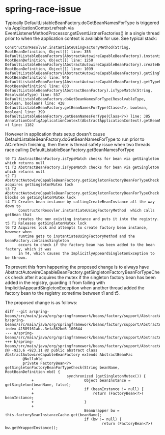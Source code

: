 # spring-race-issue

Typically DefaultListableBeanFactory.doGetBeanNamesForType is triggered via ApplicationContext.refresh via EventListenerMethodProcessor.getEventListnerFactories() in a single thread prior to when the application context is available for use. See typical stack:

	ConstructorResolver.instantiateUsingFactoryMethod(String, RootBeanDefinition, Object[]) line: 355	
	DefaultListableBeanFactory(AbstractAutowireCapableBeanFactory).instantiateUsingFactoryMethod(String, RootBeanDefinition, Object[]) line: 1250	
	DefaultListableBeanFactory(AbstractAutowireCapableBeanFactory).createBeanInstance(String, RootBeanDefinition, Object[]) line: 1099	
	DefaultListableBeanFactory(AbstractAutowireCapableBeanFactory).getSingletonFactoryBeanForTypeCheck(String, RootBeanDefinition) line: 946	
	DefaultListableBeanFactory(AbstractAutowireCapableBeanFactory).getTypeForFactoryBean(String, RootBeanDefinition) line: 833	
	DefaultListableBeanFactory(AbstractBeanFactory).isTypeMatch(String, ResolvableType) line: 557	
	DefaultListableBeanFactory.doGetBeanNamesForType(ResolvableType, boolean, boolean) line: 428	
	DefaultListableBeanFactory.getBeanNamesForType(Class<?>, boolean, boolean) line: 399	
	DefaultListableBeanFactory.getBeanNamesForType(Class<?>) line: 385	
	AnnotationConfigApplicationContext(AbstractApplicationContext).getBeanNamesForType(Class<?>) line: 1182

However in application thats setup doesn't cause DefaultListableBeanFactory.doGetBeanNamesForType to run prior to AC.refresh finishing, then there is thread safety issue when two threads race calling DefaultListableBeanFactory.getBeanNamesForType

	t0 T1 AbstractBeanFactory.isTypeMatch checks for bean via getSingleton which returns null
	t1 T2 AbstractBeanFactory.isTypeMatch checks for bean via getSingleton which returns null
	t2 T1 AbstractAutowireCapableBeanFactory.getSingletonFactoryBeanForTypeCheck acquires getSingletonMutex lock
	t3 T2 AbstractAutowireCapableBeanFactory.getSingletonFactoryBeanForTypeCheck blocks on getSingletonMutex lock
	t4 T1 Creates bean instance by callingCreateBeanInstance all the way down to  
	      ConstructorResovler.instantiateUsingFactoryMethod  which calls getBean that 
	      creates the non existing instance and puts it into the registry.
	t5 T1 Releases getSingletonMutex lock
	t6 T2 Acquires lock and attempts to create factory bean instance, however when 
	      runtime gets to instantiateUsingFactoryMethod and the beanFactory.containsSingleton
	      occurs to check if the factory bean has been added to the bean factory, which it was 
	      in T4, which causes the ImplicitlyAppeardSingletonException to be thrown.

To prevent this from happening the proposed change is to always have AbstractAutowireCapableBeanFactory.getSingletonFactoryBeanForTypeCheck check after it acquires the mutex if the singleton factory bean has been added in the registry, guarding it from failing with ImplicitlyAppeardSingletonException when another thread added the factory bean to the registry sometime between t1 and t5.



The proposed change is as follows:

	diff --git a/spring-beans/src/main/java/org/springframework/beans/factory/support/AbstractAutowireCapableBeanFactory.java b/spring-beans/src/main/java/org/springframework/beans/factory/support/AbstractAutowireCapableBeanFactory.java
	index 41589161ab..3efa362bd6 100644
	--- a/spring-beans/src/main/java/org/springframework/beans/factory/support/AbstractAutowireCapableBeanFactory.java
	+++ b/spring-beans/src/main/java/org/springframework/beans/factory/support/AbstractAutowireCapableBeanFactory.java
	@@ -923,6 +923,11 @@ public abstract class AbstractAutowireCapableBeanFactory extends AbstractBeanFac
	        @Nullable
	        private FactoryBean<?> getSingletonFactoryBeanForTypeCheck(String beanName, RootBeanDefinition mbd) {
				                synchronized (getSingletonMutex()) {
				+                       Object beanInstance = getSingleton(beanName, false);
				+                       if (beanInstance != null) {
				+                           return (FactoryBean<?>) beanInstance;
				+                       }
				+
				                        BeanWrapper bw = this.factoryBeanInstanceCache.get(beanName);
				                        if (bw != null) {
				                                return (FactoryBean<?>) bw.getWrappedInstance();
